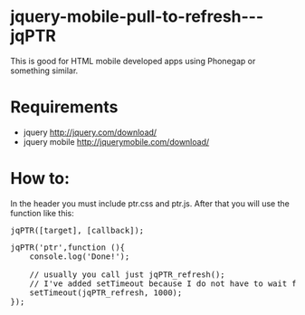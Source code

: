 jquery-mobile-pull-to-refresh---jqPTR
=====================================

This is good for HTML mobile developed apps using Phonegap or something similar.

Requirements
=====================================
 - jquery            http://jquery.com/download/
 - jquery mobile     http://jquerymobile.com/download/
 
How to:
=====================================
In the header you must include ptr.css and ptr.js. After that you will use the function like this:

<pre>jqPTR([target], [callback]);</pre>

<pre>
jqPTR('ptr',function (){ 
	console.log('Done!'); 
	
	// usually you call just jqPTR_refresh(); 
	// I've added setTimeout because I do not have to wait for an ajax call response
	setTimeout(jqPTR_refresh, 1000); 
});
</pre>
